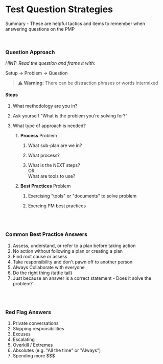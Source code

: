 # Test Question Strategies

Summary - These are helpful tactics and items to remember when answering questions on the PMP

<br>

### Question Approach

_HINT: Read the question and frame it with:_

Setup -> Problem -> Question

> :warning: **Warning:** There can be distraction phrases or words intermixed

#### Steps

1. What methodology are you in?

1. Ask yourself "What is the problem you're solving for?"

1. What type of approach is needed?

   1. **Process** Problem

      1. What sub-plan are we in?

      1. What process?

      1. What is the NEXT steps?<br>
         OR<br>
         What are tools to use?

   1. **Best Practices** Problem

      1. Exercising "tools" or "documents" to solve problem

      1. Exercing PM best practices

<br><br>

### Common Best Practice Answers

1. Assess, understand, or refer to a plan before taking action
1. No action without following a plan or creating a plan
1. Find root cause or assess
1. Take responsibility and don't pawn off to another person
1. Always Collaborate with everyone
1. Do the right thing (tattle tail)
1. Just because an answer is a correct statement - Does it solve the problem?

<br><br>

### Red Flag Answers

1. Private conversations
1. Skipping responsibilities
1. Excuses
1. Escalating
1. Overkill / Extremes
1. Absolutes (e.g. "All the time" or "Always")
1. Spending more $$$
